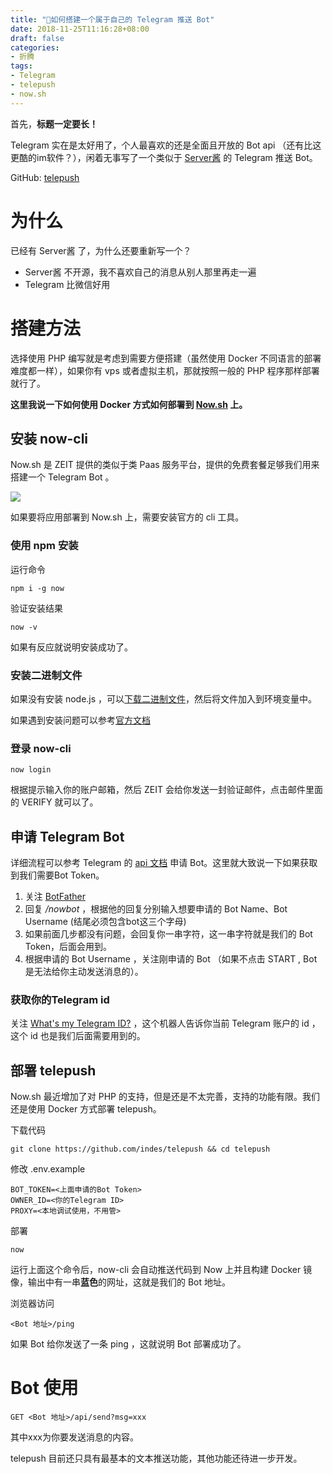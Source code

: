 ```yaml
---
title: "🛫如何搭建一个属于自己的 Telegram 推送 Bot"
date: 2018-11-25T11:16:28+08:00
draft: false
categories:
- 折腾
tags:
- Telegram
- telepush
- now.sh
---
```

首先，**标题一定要长！**

Telegram 实在是太好用了，个人最喜欢的还是全面且开放的 Bot api （还有比这更酷的im软件？），闲着无事写了一个类似于 [Server酱](http://sc.ftqq.com/) 的 Telegram 推送 Bot。
<!--more-->

GitHub: [telepush](https://github.com/indes/telepush)
# 为什么
已经有 Server酱 了，为什么还要重新写一个？

- Server酱 不开源，我不喜欢自己的消息从别人那里再走一遍
- Telegram 比微信好用


# 搭建方法
选择使用 PHP 编写就是考虑到需要方便搭建（虽然使用 Docker 不同语言的部署难度都一样），如果你有 vps 或者虚拟主机，那就按照一般的 PHP 程序那样部署就行了。

**这里我说一下如何使用 Docker 方式如何部署到 [Now.sh](https://now.sh) 上。**

## 安装 now-cli

Now.sh 是 ZEIT 提供的类似于类 Paas 服务平台，提供的免费套餐足够我们用来搭建一个 Telegram Bot 。

![](/img/your-own-telegram-push-bot/now_plan.png)

如果要将应用部署到 Now.sh 上，需要安装官方的 cli 工具。



### 使用 npm 安装
运行命令
```
npm i -g now
```
验证安装结果
```
now -v
```
如果有反应就说明安装成功了。


### 安装二进制文件

如果没有安装 node.js ，可以[下载二进制文件](https://github.com/zeit/now-cli/releases)，然后将文件加入到环境变量中。

如果遇到安装问题可以参考[官方文档](https://zeit.co/docs/v2/getting-started/installation/#now-cli)



### 登录 now-cli

```
now login
```

根据提示输入你的账户邮箱，然后 ZEIT 会给你发送一封验证邮件，点击邮件里面的 VERIFY 就可以了。



## 申请 Telegram Bot

详细流程可以参考 Telegram 的 [api 文档](https://core.telegram.org/bots#6-botfather) 申请 Bot。这里就大致说一下如果获取到我们需要Bot Token。

1. 关注 [BotFather](https://telegram.me/botfather)
2. 回复 */nowbot* ，根据他的回复分别输入想要申请的 Bot Name、Bot Username (结尾必须包含bot这三个字母)
3. 如果前面几步都没有问题，会回复你一串字符，这一串字符就是我们的 Bot Token，后面会用到。
4. 根据申请的 Bot Username ，关注刚申请的 Bot （如果不点击 START , Bot 是无法给你主动发送消息的）。



### 获取你的Telegram id

关注 [What's my Telegram ID?](https://t.me/my_id_bot) ，这个机器人告诉你当前 Telegram 账户的 id ，这个 id 也是我们后面需要用到的。



## 部署 telepush

Now.sh 最近增加了对 PHP 的支持，但是还是不太完善，支持的功能有限。我们还是使用 Docker 方式部署 telepush。



下载代码

```shell
git clone https://github.com/indes/telepush && cd telepush
```

修改 .env.example 

```
BOT_TOKEN=<上面申请的Bot Token>
OWNER_ID=<你的Telegram ID>
PROXY=<本地调试使用，不用管>
```

部署

```
now
```

运行上面这个命令后，now-cli 会自动推送代码到 Now 上并且构建 Docker 镜像，输出中有一串**蓝色**的网址，这就是我们的 Bot 地址。

浏览器访问 

```
<Bot 地址>/ping
``` 

如果 Bot 给你发送了一条 ping ，这就说明 Bot 部署成功了。

# Bot 使用

```
GET <Bot 地址>/api/send?msg=xxx 
```

其中xxx为你要发送消息的内容。

telepush 目前还只具有最基本的文本推送功能，其他功能还待进一步开发。